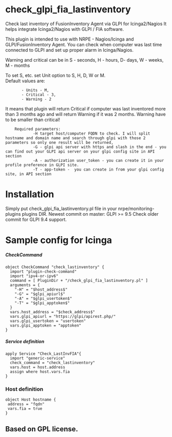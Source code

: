 # check_glpi_fia_lastinventory

Check last inventory of FusionInventory Agent via GLPI for Icinga2/Nagios
It helps integrate Icinga2/Nagios with GLPI / FIA software.

This plugin is intended to use with NRPE - Nagios/Icinga and GLPI/FusionInventory Agent.
You can check when computer was last time connected to GLPI and set up proper alarm in Icinga/Nagios.

Warning and critical can be in S - seconds, H - hours, D- days, W - weeks, M - months

To set S, etc. set Unit option to S, H, D, W or M.  
Default values are:

           - Units - M,
           - Critical - 3,
           - Warning - 2

It means that plugin will return Critical if computer was last inventored more than 3 months ago and will return Warning if it was 2 months.
Warning have to be smaller than critical!

        Required parameters:
                -H target host/computer FQDN to check. I will split hostname and domain name and search through glpi with those 2 parameters so only one result will be returned,
                -G - glpi api server with https and slash in the end - you can find out your GLPI api server on your glpi config site in API section
                -A - authorization user_token - you can create it in your profile preference in GLPI site.
                -T - app-token -  you can create in from your glpi config site, in API section

# Installation

Simply put check_glpi_fia_lastinventory.pl file in your nrpe/monitoring-plugins plugins DIR.
Newest commit on master: GLPI >= 9.5
Check older commit for GLPI 9.4 support.

# Sample config for Icinga

##### CheckCommand

```
object CheckCommand "check_lastinventory" {
  import "plugin-check-command"
  import "ipv4-or-ipv6"
  command = [ PluginDir + "/check_glpi_fia_lastinventory.pl" ]
  arguments = {
    "-H" = "$host_address$"
    "-G" = "$glpi_apiurl$"
    "-A" = "$glpi_usertoken$"
    "-T" = "$glpi_apptoken$"
  }
  vars.host_address = "$check_address$"
  vars.glpi_apiurl = "https://glpi/apirest.php/"
  vars.glpi_usertoken = "usertoken"
  vars.glpi_apptoken = "apptoken"
}
```

##### Service definition

```
apply Service "Check_LastInvFIA"{
  import "generic-service"
  check_command = "check_lastinventory"
  vars.host = host.address
  assign where host.vars.fia
}
```

### Host definition

```
object Host hostname {
 address = "fqdn"
 vars.fia = true
}
```

## Based on GPL license.
